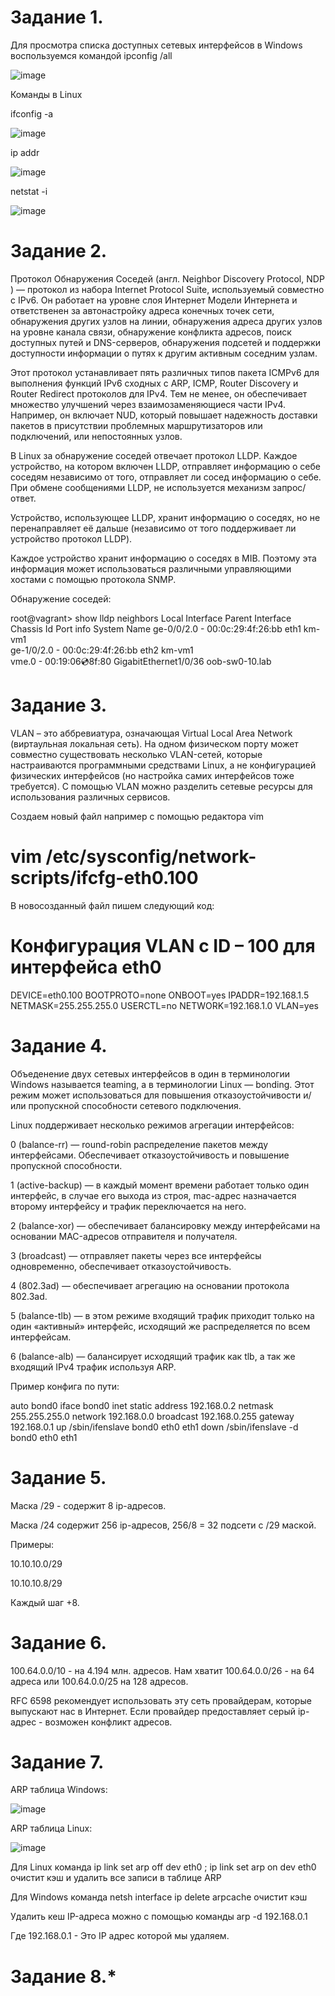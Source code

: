 Задание 1.
==================

Для просмотра списка доступных сетевых интерфейсов в Windows воспользуемся командой ipconfig /all

![image](https://user-images.githubusercontent.com/60341565/144191372-2a60bb1d-55b2-4e1f-be9f-cb9cd47284b3.png)

Команды в Linux 

ifconfig -a

![image](https://user-images.githubusercontent.com/60341565/144197474-216da021-59a8-48dc-9cd0-3b50f62cf85c.png)

ip addr

![image](https://user-images.githubusercontent.com/60341565/144197766-5a4b5d65-e8a7-4087-9ece-6452e8284a4e.png)

netstat -i

![image](https://user-images.githubusercontent.com/60341565/144197932-9ccb4f23-522e-4201-9170-1c179ec90102.png)

Задание 2.
=================

Протокол Обнаружения Соседей (англ. Neighbor Discovery Protocol, NDP ) — протокол из набора Internet Protocol Suite, используемый совместно с IPv6. Он работает на уровне слоя Интернет Модели Интернета  и ответственен за автонастройку адреса конечных точек сети, обнаружения других узлов на линии, обнаружения адреса других узлов на уровне канала связи, обнаружение конфликта адресов, поиск доступных путей и DNS-серверов, обнаружения подсетей и поддержки доступности информации о путях к другим активным соседним узлам.

Этот протокол устанавливает пять различных типов пакета ICMPv6 для выполнения функций IPv6 сходных с ARP, ICMP, Router Discovery и Router Redirect протоколов для IPv4. Тем не менее, он обеспечивает множество улучшений через взаимозаменяющиеся части IPv4. Например, он включает NUD, который повышает надежность доставки пакетов в присутствии проблемных маршрутизаторов или подключений, или непостоянных узлов.

В Linux за обнаружение соседей отвечает протокол LLDP. Каждое устройство, на котором включен LLDP, отправляет информацию о себе соседям независимо от того, отправляет ли сосед информацию о себе. При обмене сообщениями LLDP, не используется механизм запрос/ответ.

Устройство, использующее LLDP, хранит информацию о соседях, но не перенаправляет её дальше (независимо от того поддерживает ли устройство протокол LLDP).

Каждое устройство хранит информацию о соседях в MIB. Поэтому эта информация может использоваться различными управляющими хостами с помощью протокола SNMP.

Обнаружение соседей:

root@vagrant> show lldp neighbors 
Local Interface    Parent Interface    Chassis Id          Port info          System Name
ge-0/0/2.0         -                   00:0c:29:4f:26:bb   eth1               km-vm1              
ge-1/0/2.0         -                   00:0c:29:4f:26:bb   eth2               km-vm1              
vme.0              -                   00:19:06:cd:8f:80   GigabitEthernet1/0/36 oob-sw0-10.lab

Задание 3.
====================

VLAN – это аббревиатура, означающая Virtual Local Area Network (виртаульная локальная сеть). На одном физическом порту может совместно существовать несколько VLAN-сетей, которые настраиваются программными средствами Linux, а не конфигурацией физических интерфейсов (но настройка самих интерфейсов тоже требуется). С помощью VLAN можно разделить сетевые ресурсы для использования различных сервисов.

Создаем новый файл например с помощью редактора vim

# vim /etc/sysconfig/network-scripts/ifcfg-eth0.100

В новосозданный файл пишем следующий код:

# Конфигурация VLAN с ID – 100 для интерфейса eth0 #
DEVICE=eth0.100
BOOTPROTO=none
ONBOOT=yes
IPADDR=192.168.1.5
NETMASK=255.255.255.0
USERCTL=no
NETWORK=192.168.1.0
VLAN=yes

Задание 4.
=====================

Объеденение двух сетевых интерфейсов в один в терминологии Windows называется teaming, а в терминологии Linux — bonding. Этот режим может использоваться для повышения отказоустойчивости и/или пропускной способности сетевого подключения.

Linux поддерживает несколько режимов агрегации интерфейсов:

0 (balance-rr) — round-robin распределение пакетов между интерфейсами. Обеспечивает отказоустойчивость и повышение пропускной способности.

1 (active-backup) — в каждый момент времени работает только один интерфейс, в случае его выхода из строя, mac-адрес назначается второму интерфейсу и трафик переключается на него.

2 (balance-xor) — обеспечивает балансировку между интерфейсами на основании MAC-адресов отправителя и получателя.

3 (broadcast) — отправляет пакеты через все интерфейсы одновременно, обеспечивает отказоустойчивость.

4 (802.3ad) — обеспечивает агрегацию на основании протокола 802.3ad.

5 (balance-tlb) — в этом режиме входящий трафик приходит только на один «активный» интерфейс, исходящий же распределяется по всем интерфейсам.

6 (balance-alb) — балансирует исходящий трафик как tlb, а так же входящий IPv4 трафик используя ARP.

Пример конфига по пути:

auto bond0
iface bond0 inet static
        address 192.168.0.2
        netmask 255.255.255.0
        network 192.168.0.0
        broadcast 192.168.0.255
        gateway 192.168.0.1
        up /sbin/ifenslave bond0 eth0 eth1
        down /sbin/ifenslave -d bond0 eth0 eth1

Задание 5.
=====================

Маска /29 - содержит 8 ip-адресов.

Маска /24 содержит 256 ip-адресов, 256/8 = 32 подсети с /29 маской.

Примеры: 

10.10.10.0/29

10.10.10.8/29

Каждый шаг +8.

Задание 6.
====================

100.64.0.0/10 - на 4.194 млн. адресов. Нам хватит 100.64.0.0/26 - на 64 адреса или 100.64.0.0/25 на 128 адресов.

RFC 6598 рекомендует использовать эту сеть провайдерам, которые выпускают нас в Интернет. Если провайдер предоставляет серый ip-адрес - возможен конфликт адресов.

Задание 7.
=====================

ARP таблица Windows:

![image](https://user-images.githubusercontent.com/60341565/144211078-5768f43a-cb2f-4fae-90db-237d79c10bc4.png)

ARP таблица Linux:

![image](https://user-images.githubusercontent.com/60341565/144211381-c32a2aa4-7916-45ed-8767-3e7f5c0ec14b.png)

Для Linux команда ip link set arp off dev eth0 ; ip link set arp on dev eth0 очистит кэш и удалить все записи в таблице ARP

Для Windows команда netsh interface ip delete arpcache очистит кэш

Удалить кеш IP-адреса можно с помощью команды arp -d 192.168.0.1

Где 192.168.0.1 - Это IP адрес которой мы удаляем.

Задание 8.*
=====================

